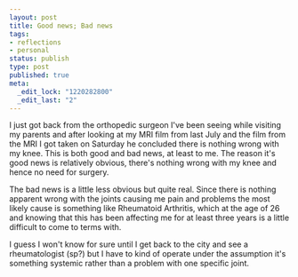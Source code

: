 ```yaml
--- 
layout: post
title: Good news; Bad news
tags: 
- reflections
- personal
status: publish
type: post
published: true
meta: 
  _edit_lock: "1220282800"
  _edit_last: "2"
---
```

I just got back from the orthopedic surgeon I've been seeing while visiting my parents and after looking at my MRI film from last July and the film from the MRI I got taken on Saturday he concluded there is nothing wrong with my knee. This is both good and bad news, at least to me. The reason it's good news is relatively obvious, there's nothing wrong with my knee and hence no need for surgery.

The bad news is a little less obvious but quite real. Since there is nothing apparent wrong with the joints causing me pain and problems the most likely cause is something like Rheumatoid Arthritis, which at the age of 26 and knowing that this has been affecting me for at least three years is a little difficult to come to terms with.

I guess I won't know for sure until I get back to the city and see a rheumatologist (sp?) but I have to kind of operate under the assumption it's something systemic rather than a problem with one specific joint.
